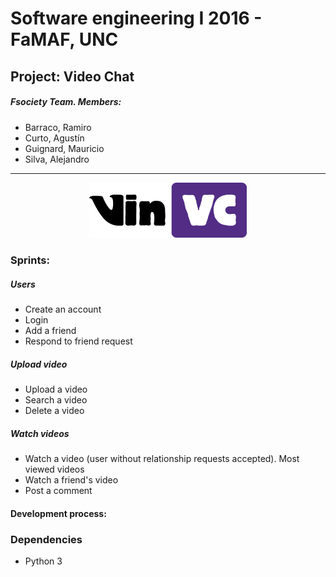 # Software engineering I 2016 - FaMAF, UNC

## Project: Video Chat

##### Fsociety Team. Members:
* Barraco, Ramiro
* Curto, Agustín
* Guignard, Mauricio
* Silva, Alejandro

---

<p align="center">
<img style="width: 50%;" src="logo/vinVC.png">
</p>


### Sprints:
##### Users
* Create an account
* Login
* Add a friend
* Respond to friend request

##### Upload video
* Upload a video
* Search a video
* Delete a video

##### Watch videos
* Watch a video (user without relationship requests accepted). Most viewed videos
* Watch a friend's video
* Post a comment

#### Development process:


### Dependencies
* Python 3
